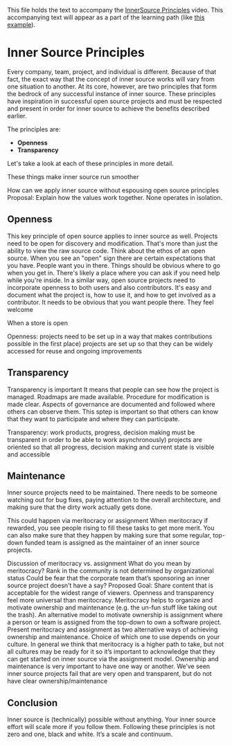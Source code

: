 This file holds the text to accompany the [InnerSource Principles](https://www.safaribooksonline.com/videos/introduction-to-innersource/9781492041504/9781492041504-video321610) video.
This accompanying text will appear as a part of the learning path (like [this example](https://www.safaribooksonline.com/learning-paths/learning-path-lean/9781491999738/9781491946527-/part01ch01.html)).

# Inner Source Principles

Every company, team, project, and individual is different.
Because of that fact, the exact way that the concept of inner source works will vary from one situation to another.
At its core, however, are two principles that form the bedrock of any successful instance of inner source.
These principles have inspiration in successful open source projects and must be respected and present in order for inner source to achieve the benefits described earlier.

The principles are:
* **Openness**
* **Transparency**

Let's take a look at each of these principles in more detail.

These things make inner source run smoother

How can we apply inner source without espousing open source principles
Proposal: Explain how the values work together.  None operates in isolation.

## Openness

This key principle of open source applies to inner source as well.
Projects need to be open for discovery and modification.
That's more than just the ability to view the raw source code.
Think about the ethos of an open source.
When you see an "open" sign there are certain expectations that you have.
People want you in there.
Things should be obvious where to go when you get in.
There's likely a place where you can ask if you need help while you're inside.
In a similar way, open source projects need to incorporate openness to both users and also contributors.
It's easy and document what the project is, how to use it, and how to get involved as a contributor.
It needs to be obvious that you want people there.
They feel welcome

When a store is open

Openness: projects need to be set up in a way that makes contributions possible in the first place)
projects are set up so that they can be widely accessed for reuse and ongoing improvements

## Transparency

Transparency is important
It means that people can see how the project is managed.
Roadmaps are made available.
Procedure for modification is made clear.
Aspects of governance are documented and followed where others can observe them.
This sptep is important so that others can know that they want to participate and where they can participate.

Transparency: work products, progress, decision making must be transparent in order to be able to work asynchronously)
projects are oriented so that all progress, decision making and current state is visible and accessible

## Maintenance

Inner source projects need to be maintained.
There needs to be someone watching out for bug fixes, paying attention to the overall architecture, and making sure that the dirty work actually gets done.

This could happen via meritocracy or assignment
When meritocracy if rewarded, you see people rising to fill these tasks to get more merit.
You can also make sure that they happen by making sure that some regular, top-down funded team is assigned as the maintainer of an inner source projects.

Discussion of meritocracy vs. assignment
What do you mean by meritocracy?
Rank in the community is not determined by organizational status
Could be fear that the corporate team that’s sponsoring an inner source project doesn’t have a say?
Proposed Goal: Share content that is acceptable for the widest range of viewers.  Openness and transparency feel more universal than meritocracy.
Meritocracy helps to organize and motivate ownership and maintenance (e.g. the un-fun stuff like taking out the trash).  An alternative model to motivate ownership is assignment where a person or team is assigned from the top-down to own a software project.
Present meritocracy and assignment as two alternative ways of achieving ownership and maintenance.  Choice of which one to use depends on your culture.
In general we think that meritocracy is a higher path to take, but not all cultures may be ready for it so it’s important to acknowledge that they can get started on inner source via the assignment model.
Ownership and maintenance is very important to have one way or another.  We’ve seen inner source projects fail that are very open and transparent, but do not have clear ownership/maintenance

## Conclusion

Inner source is (technically) possible without anything.
Your inner source effort will scale more if you follow them.
Following these principles is not zero and one, black and white.  It’s a scale and continuum.

